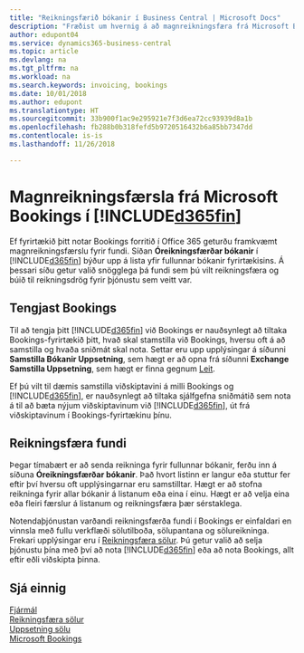 ```yaml
---
title: "Reikningsfærið bókanir í Business Central | Microsoft Docs"
description: "Fræðist um hvernig á að magnreikningsfæra frá Microsoft Bookings í Business Central."
author: edupont04
ms.service: dynamics365-business-central
ms.topic: article
ms.devlang: na
ms.tgt_pltfrm: na
ms.workload: na
ms.search.keywords: invoicing, bookings
ms.date: 10/01/2018
ms.author: edupont
ms.translationtype: HT
ms.sourcegitcommit: 33b900f1ac9e295921e7f3d6ea72cc93939d8a1b
ms.openlocfilehash: fb288b0b318fefd5b9720516432b6a85bb7347dd
ms.contentlocale: is-is
ms.lasthandoff: 11/26/2018

---
```

# <a name="bulk-invoicing-for-microsoft-bookings-in-included365finincludesd365finmdmd"></a>Magnreikningsfærsla frá Microsoft Bookings í [!INCLUDE[d365fin](includes/d365fin_md.md)]
Ef fyrirtækið þitt notar Bookings forritið í Office 365 geturðu framkvæmt magnreikningsfærslu fyrir fundi. Síðan **Óreikningsfærðar bókanir** í [!INCLUDE[d365fin](includes/d365fin_md.md)] býður upp á lista yfir fullunnar bókanir fyrirtækisins. Á þessari síðu getur valið snögglega þá fundi sem þú vilt reikningsfæra og búið til reikningsdrög fyrir þjónustu sem veitt var.  

## <a name="connect-to-bookings"></a>Tengjast Bookings
Til að tengja þitt [!INCLUDE[d365fin](includes/d365fin_md.md)] við Bookings er nauðsynlegt að tiltaka Bookings-fyrirtækið þitt, hvað skal stamstilla við Bookings, hversu oft á að samstilla og hvaða sniðmát skal nota. Settar eru upp upplýsingar á síðunni **Samstilla Bókanir Uppsetning**, sem hægt er að opna frá síðunni **Exchange Samstilla Uppsetning**, sem hægt er finna gegnum [Leit](ui-search.md).  

Ef þú vilt til dæmis samstilla viðskiptavini á milli Bookings og [!INCLUDE[d365fin](includes/d365fin_md.md)], er nauðsynlegt að tiltaka sjálfgefna sniðmátið sem nota á til að bæta nýjum viðskiptavinum við [!INCLUDE[d365fin](includes/d365fin_md.md)], út frá viðskiptavinum í Bookings-fyrirtækinu þínu.  

## <a name="invoice-appointments"></a>Reikningsfæra fundi
Þegar tímabært er að senda reikninga fyrir fullunnar bókanir, ferðu inn á síðuna **Óreikningsfærðar bókanir**. Það hvort listinn er langur eða stuttur fer eftir því hversu oft upplýsingarnar eru samstilltar. Hægt er að stofna reikninga fyrir allar bókanir á listanum eða eina í einu. Hægt er að velja eina eða fleiri færslur á listanum og reikningsfæra þær sérstaklega.  

Notendaþjónustan varðandi reikningsfærða fundi í Bookings er einfaldari en vinnsla með fullu verkflæði sölutilboða, sölupantana og sölureikninga. Frekari upplýsingar eru í [Reikningsfæra sölur](sales-how-invoice-sales.md). Þú getur valið að selja þjónustu þína með því að nota [!INCLUDE[d365fin](includes/d365fin_md.md)] eða að nota Bookings, allt eftir eðli viðskipta þinna.  

## <a name="see-also"></a>Sjá einnig
[Fjármál](finance.md)  
[Reikningsfæra sölur](sales-how-invoice-sales.md)  
[Uppsetning sölu](sales-setup-sales.md)  
[Microsoft Bookings](https://products.office.com/en-us/business/scheduling-and-booking-app)  


